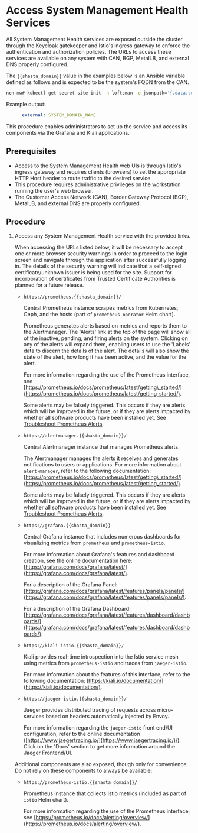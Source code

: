 # Access System Management Health Services

All System Management Health services are exposed outside the cluster through the Keycloak gatekeeper and Istio's ingress gateway to enforce the authentication and authorization policies. The URLs
to access these services are available on any system with CAN, BGP, MetalLB, and external DNS properly configured.

The `{{shasta_domain}}` value in the examples below is an Ansible variable defined as follows and is expected to be the system's FQDN from the CAN.

```bash
ncn-mw# kubectl get secret site-init -n loftsman -o jsonpath='{.data.customizations\.yaml}' | base64 -d | grep "external:"
```

Example output:

```yaml
      external: SYSTEM_DOMAIN_NAME
```

This procedure enables administrators to set up the service and access its components via the Grafana and Kiali applications.

## Prerequisites

- Access to the System Management Health web UIs is through Istio's ingress gateway and requires clients \(browsers\) to set the appropriate HTTP Host header to route traffic to the desired service.
- This procedure requires administrative privileges on the workstation running the user's web browser.
- The Customer Access Network \(CAN\), Border Gateway Protocol \(BGP\), MetalLB, and external DNS are properly configured.

## Procedure

1.  Access any System Management Health service with the provided links.

    When accessing the URLs listed below, it will be necessary to accept one or more browser security warnings in order to proceed to the login screen and navigate through the application after
    successfully logging in. The details of the security warning will indicate that a self-signed certificate/unknown issuer is being used for the site. Support for incorporation of certificates from
    Trusted Certificate Authorities is planned for a future release.

    - `https://prometheus.{{shasta_domain}}/`

      Central Prometheus instance scrapes metrics from Kubernetes, Ceph, and the hosts \(part of `prometheus-operator` Helm chart\).

      Prometheus generates alerts based on metrics and reports them to the Alertmanager. The 'Alerts' link at the top of the page will show all of the inactive, pending, and firing alerts on the
      system. Clicking on any of the alerts will expand them, enabling users to use the 'Labels' data to discern the details of the alert. The details will also show the state of the alert, how long
      it has been active, and the value for the alert.

      For more information regarding the use of the Prometheus interface, see
      [https://prometheus.io/docs/prometheus/latest/getting\_started/](https://prometheus.io/docs/prometheus/latest/getting_started/).

      Some alerts may be falsely triggered. This occurs if they are alerts which will be improved in the future, or if they are alerts impacted by whether all software products have been installed
      yet. See [Troubleshoot Prometheus Alerts](operations/system_management_health/Troubleshoot_Prometheus_Alerts.md).

    - `https://alertmanager.{{shasta_domain}}/`

      Central Alertmanager instance that manages Prometheus alerts.

      The Alertmanager manages the alerts it receives and generates notifications to users or applications. For more information about `alert-manager`, refer to the following documentation:
      [https://prometheus.io/docs/prometheus/latest/getting\_started/](https://prometheus.io/docs/prometheus/latest/getting_started/).

      Some alerts may be falsely triggered. This occurs if they are alerts which will be improved in the future, or if they are alerts impacted by whether all software products have been installed
      yet. See [Troubleshoot Prometheus Alerts](operations/system_management_health/Troubleshoot_Prometheus_Alerts.md).

    - `https://grafana.{{shasta_domain}}`

      Central Grafana instance that includes numerous dashboards for visualizing metrics from `prometheus` and `prometheus-istio`.

      For more information about Grafana's features and dashboard creation, see the online documentation here: [https://grafana.com/docs/grafana/latest/](https://grafana.com/docs/grafana/latest/).

      For a description of the Grafana Panel: [https://grafana.com/docs/grafana/latest/features/panels/panels/](https://grafana.com/docs/grafana/latest/features/panels/panels/).

      For a description of the Grafana Dashboard: [https://grafana.com/docs/grafana/latest/features/dashboard/dashboards/](https://grafana.com/docs/grafana/latest/features/dashboard/dashboards/).

    - `https://kiali-istio.{{shasta_domain}}/`

      Kiali provides real-time introspection into the Istio service mesh using metrics from `prometheus-istio` and traces from `jaeger-istio`.

      For more information about the features of this interface, refer to the following documentation: [https://kiali.io/documentation/](https://kiali.io/documentation/).

    - `https://jaeger-istio.{{shasta_domain}}/`

      Jaeger provides distributed tracing of requests across micro-services based on headers automatically injected by Envoy.

      For more information regarding the `jaeger-istio` front end/UI configuration, refer to the online documentation \([https://www.jaegertracing.io/](https://www.jaegertracing.io/)\). Click on
      the 'Docs' section to get more information around the Jaeger Frontend/UI.

    Additional components are also exposed, though only for convenience. Do not rely on these components to always be available:

    - `https://prometheus-istio.{{shasta_domain}}/`

      Prometheus instance that collects Istio metrics \(included as part of `istio` Helm chart\).

      For more information regarding the use of the Prometheus interface, see [https://prometheus.io/docs/alerting/overview/](https://prometheus.io/docs/alerting/overview/).
